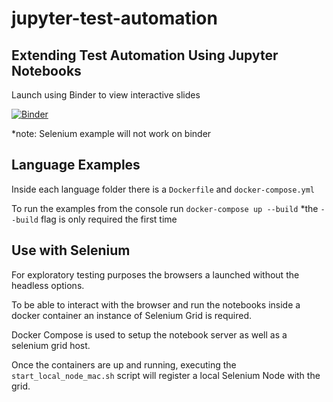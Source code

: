 # jupyter-test-automation

## Extending Test Automation Using Jupyter Notebooks
Launch using Binder to view interactive slides 

[![Binder](https://mybinder.org/badge_logo.svg)](https://mybinder.org/v2/gh/brendanconnolly/jupyter-test-automation/main?filepath=Slides.ipynb)

*note: Selenium example will not work on binder

## Language Examples

Inside each language folder there is a `Dockerfile` and `docker-compose.yml`

To run the examples from the console run `docker-compose up --build`
*the `--build` flag is only required the first time


## Use with Selenium

For exploratory testing purposes the browsers a launched without the headless options.

To be able to interact with the browser and run the notebooks inside a docker container an instance of Selenium Grid is required. 

Docker Compose is used to setup the notebook server as well as a selenium grid host.

Once the containers are up and running, executing the `start_local_node_mac.sh` script will register a local Selenium Node with the grid. 






